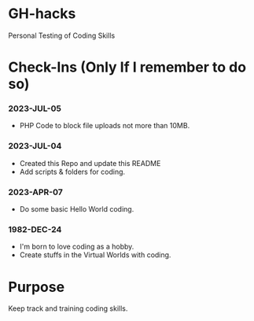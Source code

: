 # GH-hacks
Personal Testing of Coding Skills

# Check-Ins (Only If I remember to do so)

### 2023-JUL-05
- PHP Code to block file uploads not more than 10MB.

### 2023-JUL-04 
- Created this Repo and update this README
- Add scripts & folders for coding.

### 2023-APR-07 
- Do some basic Hello World coding.

### 1982-DEC-24
- I'm born to love coding as a hobby.
- Create stuffs in the Virtual Worlds with coding.

# Purpose
Keep track and training coding skills.